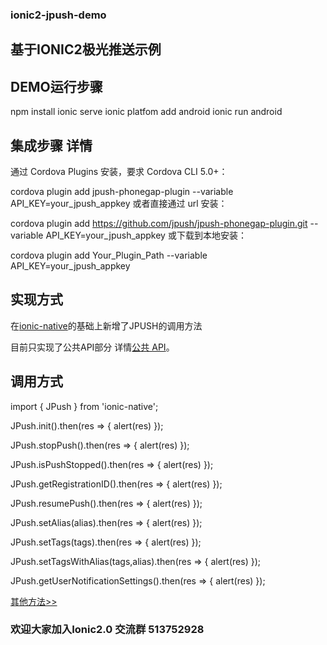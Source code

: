 ### ionic2-jpush-demo
## 基于IONIC2极光推送示例


## DEMO运行步骤
npm install
ionic serve
ionic platfom add android
ionic run android

## 集成步骤 详情

通过 Cordova Plugins 安装，要求 Cordova CLI 5.0+：

cordova plugin add jpush-phonegap-plugin --variable API_KEY=your_jpush_appkey 或者直接通过 url 安装：

cordova plugin add https://github.com/jpush/jpush-phonegap-plugin.git --variable API_KEY=your_jpush_appkey
或下载到本地安装：

cordova plugin add Your_Plugin_Path --variable API_KEY=your_jpush_appkey

## 实现方式

在[ionic-native](https://github.com/driftyco/ionic-native)的基础上新增了JPUSH的调用方法

目前只实现了公共API部分 详情[公共 API](https://github.com/jpush/jpush-phonegap-plugin/blob/master/doc/Common_detail_api.md)。

## 调用方式

import { JPush } from 'ionic-native';

JPush.init().then(res => { alert(res) });

JPush.stopPush().then(res => { alert(res) });

JPush.isPushStopped().then(res => { alert(res) });

JPush.getRegistrationID().then(res => { alert(res) });

JPush.resumePush().then(res => { alert(res) });

JPush.setAlias(alias).then(res => { alert(res) });

JPush.setTags(tags).then(res => { alert(res) });

JPush.setTagsWithAlias(tags,alias).then(res => { alert(res) });

JPush.getUserNotificationSettings().then(res => { alert(res) });

[其他方法>>](http://zjcboy.com/2016/10/09/ionic2-jpush-demo)



### 欢迎大家加入Ionic2.0 交流群 513752928